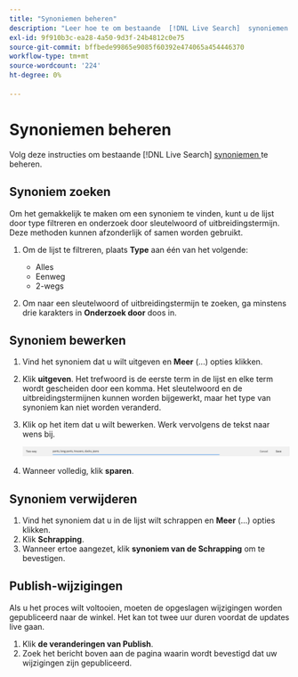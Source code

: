 ```yaml
---
title: "Synoniemen beheren"
description: "Leer hoe te om bestaande  [!DNL Live Search]  synoniemen te beheren."
exl-id: 9f910b3c-ea28-4a50-9d3f-24b4812c0e75
source-git-commit: bffbede99865e9085f60392e474065a454446370
workflow-type: tm+mt
source-wordcount: '224'
ht-degree: 0%

---
```


# Synoniemen beheren

Volg deze instructies om bestaande [!DNL Live Search] [ synoniemen ](synonyms.md) te beheren.

## Synoniem zoeken

Om het gemakkelijk te maken om een synoniem te vinden, kunt u de lijst door type filtreren en onderzoek door sleutelwoord of uitbreidingstermijn.  Deze methoden kunnen afzonderlijk of samen worden gebruikt.

1. Om de lijst te filtreren, plaats **Type** aan één van het volgende:

   * Alles
   * Eenweg
   * 2-wegs

1. Om naar een sleutelwoord of uitbreidingstermijn te zoeken, ga minstens drie karakters in **Onderzoek door** doos in.

## Synoniem bewerken

1. Vind het synoniem dat u wilt uitgeven en **Meer** (...) opties klikken.

1. Klik **uitgeven**.
Het trefwoord is de eerste term in de lijst en elke term wordt gescheiden door een komma. Het sleutelwoord en de uitbreidingstermijnen kunnen worden bijgewerkt, maar het type van synoniem kan niet worden veranderd.
1. Klik op het item dat u wilt bewerken. Werk vervolgens de tekst naar wens bij.

   ![ geef synoniem in twee richtingen uit ](assets/synonym-two-way-edit.png)

1. Wanneer volledig, klik **sparen**.

## Synoniem verwijderen

1. Vind het synoniem dat u in de lijst wilt schrappen en **Meer** (...) opties klikken.
1. Klik **Schrapping**.
1. Wanneer ertoe aangezet, klik **synoniem van de Schrapping** om te bevestigen.

## Publish-wijzigingen

Als u het proces wilt voltooien, moeten de opgeslagen wijzigingen worden gepubliceerd naar de winkel. Het kan tot twee uur duren voordat de updates live gaan.

1. Klik **de veranderingen van Publish**.
1. Zoek het bericht boven aan de pagina waarin wordt bevestigd dat uw wijzigingen zijn gepubliceerd.
